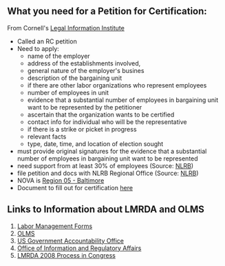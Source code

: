 ## What you need for a Petition for Certification:

From Cornell's [Legal Information Institute](https://www.law.cornell.edu/cfr/text/29/102.61)

* Called an RC petition
* Need to apply: 
	* name of the employer
	* address of the establishments involved,
	* general nature of the employer's busines 
	* description of the bargaining unit 
	* if there are other labor organizations who represent employees
	* number of employees in unit
	* evidence that a substantial number of employees in bargaining unit 
want to be represented by the petitioner
	* ascertain that the organization wants to be certified
	* contact info for individual who will be the representative
	* if there is a strike or picket in progress
	* relevant facts
	* type, date, time, and location of election sought
* must provide original signatures for the evidence that a substantial number of
employees in bargaining unit want to be represented
* need support from at least 30% of employees (Source: [NLRB](https://www.nlrb.gov/about-nlrb/what-we-do/conduct-elections))
* file petition and docs with NLRB Regional Office (Source: [NLRB](https://www.nlrb.gov/about-nlrb/what-we-do/conduct-elections))
* NOVA is [Region 05 - Baltimore](https://www.nlrb.gov/about-nlrb/who-we-are/regional-offices/region-05-baltimore) 
* Document to fill out for certification [here](https://www.nlrb.gov/sites/default/files/attachments/pages/node-195/nlrb_502rc_2-18.pdf)


## Links to Information about LMRDA and OLMS

1. [Labor Management Forms](https://www.dol.gov/agencies/olms/reports/forms/lm-1-lm-2-lm-3-lm-4)
1. [OLMS](https://www.dol.gov/agencies/olms)
1. [US Government Accountability Office](https://www.gao.gov/products/hehs-00-116)
1. [Office of Information and Regulatory Affairs](https://www.reginfo.gov/public/do/eAgendaViewRule?pubId=200910&RIN=1215-AB79)
1. [LMRDA 2008 Process in Congress](https://www.congress.gov/bill/110th-congress/house-bill/5775)
